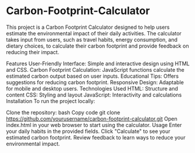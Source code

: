# Carbon-Footprint-Calculator
This project is a Carbon Footprint Calculator designed to help users estimate the environmental impact of their daily activities. The calculator takes input from users, such as travel habits, energy consumption, and dietary choices, to calculate their carbon footprint and provide feedback on reducing their impact.

Features
User-Friendly Interface: Simple and interactive design using HTML and CSS.
Carbon Footprint Calculation: JavaScript functions calculate the estimated carbon output based on user inputs.
Educational Tips: Offers suggestions for reducing carbon footprint.
Responsive Design: Adaptable for mobile and desktop users.
Technologies Used
HTML: Structure and content
CSS: Styling and layout
JavaScript: Interactivity and calculations
Installation
To run the project locally:

Clone the repository:
bash
Copy code
git clone https://github.com/yourusername/carbon-footprint-calculator.git
Open index.html in your web browser to start using the calculator.
Usage
Enter your daily habits in the provided fields.
Click "Calculate" to see your estimated carbon footprint.
Review feedback to learn ways to reduce your environmental impact.
